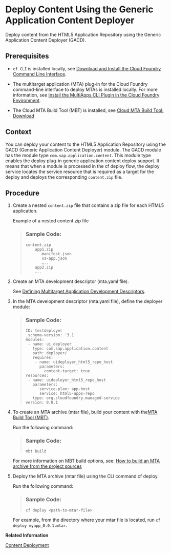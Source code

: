 <!-- loio07c679672e5f423e9dc631fc85b51da3 -->

# Deploy Content Using the Generic Application Content Deployer

Deploy content from the HTML5 Application Repository using the Generic Application Content Deployer \(GACD\).



<a name="loio07c679672e5f423e9dc631fc85b51da3__prereq_ksl_xjb_kdb"/>

## Prerequisites

-   `cf CLI` is installed locally, see [Download and Install the Cloud Foundry Command Line Interface](../50-administration-and-ops/download-and-install-the-cloud-foundry-command-line-interface-4ef907a.md).

-   The multitarget application \(MTA\) plug-in for the Cloud Foundry command-line interface to deploy MTAs is installed locally. For more information, see [Install the MultiApps CLI Plugin in the Cloud Foundry Environment](../50-administration-and-ops/install-the-multiapps-cli-plugin-in-the-cloud-foundry-environment-27f3af3.md).

-   The Cloud MTA Build Tool \(MBT\) is installed, see [Cloud MTA Build Tool: Download](https://sap.github.io/cloud-mta-build-tool/download/)




<a name="loio07c679672e5f423e9dc631fc85b51da3__context_bqj_b4j_43b"/>

## Context

You can deploy your content to the HTML5 Application Repository using the GACD \(Generic Application Content Deployer\) module. The GACD module has the module type `com.sap.application.content`. This module type enables the deploy plug-in generic application content deploy support. It means that when a module is processed in the cf deploy flow, the deploy service locates the service resource that is required as a target for the deploy and deploys the corresponding `content.zip` file.



<a name="loio07c679672e5f423e9dc631fc85b51da3__steps_nxt_t4j_43b"/>

## Procedure

1.  Create a nested `content.zip` file that contains a zip file for each HTML5 application.

    Example of a nested content.zip file

    > ### Sample Code:  
    > ```
    > content.zip
    >     app1.zip
    >        manifest.json
    >        xs-app.json
    >        …..
    >     app2.zip
    >     …..
    > 
    > ```

2.  Create an MTA development descriptor \(mta.yaml file\).

    See [Defining Multitarget Application Development Descriptors](defining-multitarget-application-development-descriptors-c2d31e7.md).

3.  In the MTA development descriptor \(mta.yaml file\), define the deployer module:

    > ### Sample Code:  
    > ```
    > ID: testdeployer
    > _schema-version: '3.1'
    > modules:
    >  - name: ui_deployer
    >    type: com.sap.application.content
    >    path: deployer/ 
    >    requires:
    >     - name: uideployer_html5_repo_host
    >       parameters:
    >         content-target: true
    > resources:
    >  - name: uideployer_html5_repo_host
    >    parameters:
    >       service-plan: app-host
    >       service: html5-apps-repo
    >    type: org.cloudfoundry.managed-service
    > version: 0.0.1
    > ```

4.  To create an MTA archive \(mtar file\), build your content with the[MTA Build Tool \(MBT\)](https://sap.github.io/cloud-mta-build-tool/).

    Run the following command:

    > ### Sample Code:  
    > ```
    > mbt build
    > ```

    For more information on MBT build options, see: [How to build an MTA archive from the project sources](https://sap.github.io/cloud-mta-build-tool/usage/#how-to-build-an-mta-archive-from-the-project-sources)

5.  Deploy the MTA archive \(mtar file\) using the CLI command cf deploy.

    Run the following command:

    > ### Sample Code:  
    > ```
    > cf deploy <path-to-mtar-file>
    > ```

    For example, from the directory where your mtar file is located, run `cf deploy myapp_0.0.1.mtar`.


**Related Information**  


[Content Deployment](content-deployment-d3e2319.md "Direct content deployment provides a mechanism for deploying content to services without the need for an application-specific deployer.")

